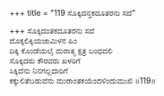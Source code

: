 +++
title = "119 ಸೊಕ್ಕಿದನ್ತಕದೂತರನು ಸದೆ"

+++
ಸೊಕ್ಕಿದಂತಕದೂತರನು ಸದೆ  
ದೊಕ್ಕಲಿಕ್ಕಿಯಜಾಮಿಳನ ಹಿಂ  
ದಿಕ್ಕಿ ಕೊಂಡೆಯಲೈ ದುರಾತ್ಮ ಕ್ಷತ್ರ ಬಂಧದಲಿ  
ಸೊಕ್ಕಿದರು ಕೌರವರು ಖಳರಿಗೆ  
ಸಿಕ್ಕಿದೆನು ನಿನಗಲ್ಲದಾರಿಗೆ  
ಕಕ್ಕುಲಿತೆಬಡುವೆನು ಮುರಾಂತಕಯೆಂದಳಿಂದುಮುಖಿ    ॥119॥